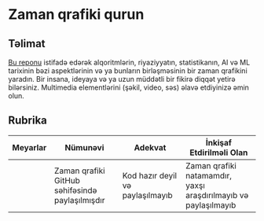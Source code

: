 # Zaman qrafiki qurun

## Təlimat

[Bu reponu](https://github.com/Digital-Humanities-Toolkit/timeline-builder) istifadə edərək alqoritmlərin, riyaziyyatın, statistikanın, AI və ML tarixinin bəzi aspektlərinin və ya bunların birləşməsinin bir zaman qrafikini yaradın. Bir insana, ideyaya və ya uzun müddətli bir fikirə diqqət yetirə bilərsiniz. Multimedia elementlərini (şəkil, video, səs) əlavə etdiyinizə əmin olun.

## Rubrika

| Meyarlar | Nümunəvi | Adekvat | İnkişaf Etdirilməli Olan |
| -------- | -------- | ------- | ------------------------ |
|      | Zaman qrafiki GitHub səhifəsində paylaşılmışdır | Kod hazır deyil və paylaşılmayıb | Zaman qrafiki natamamdır, yaxşı araşdırılmayıb və paylaşılmayıb |
